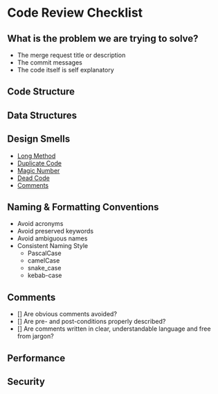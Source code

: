 # Code Review Checklist

## What is the problem we are trying to solve?
- The merge request title or description
- The commit messages
- The code itself is self explanatory
## Code Structure
## Data Structures
## Design Smells
- [Long Method](https://refactoring.guru/smells/long-method)
- [Duplicate Code](https://refactoring.guru/smells/duplicate-code)
- [Magic Number](https://refactoring.guru/replace-magic-number-with-symbolic-constant)
- [Dead Code](https://refactoring.guru/smells/dead-code)
- [Comments](https://refactoring.guru/smells/comments)

## Naming & Formatting Conventions
- Avoid acronyms
- Avoid preserved keywords
- Avoid ambiguous names
- Consistent Naming Style
  - PascalCase
  - camelCase
  - snake_case
  - kebab-case
## Comments
- [] Are obvious comments avoided?
- [] Are pre- and post-conditions properly described?
- [] Are comments written in clear, understandable language and free from jargon?
## Performance
## Security
